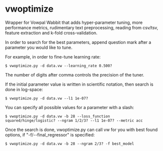 # vwoptimize

Wrapper for Vowpal Wabbit that adds hyper-parameter tuning, more performance metrics, rudimentary text preprocessing, reading from csv/tsv, feature extraction and k-fold cross-validation.

In order to search for the best parameters, append question mark after a parameter you would like to tune.

For example, in order to fine-tune learning rate:

    $ vwoptimize.py -d data.vw --learning_rate 0.500?

The number of digits after comma controls the precision of the tuner.

If the initial parameter value is written in scientific notation, then search is done in log-space:

    $ vwoptimize.py -d data.vw --l1 1e-07?

You can specify all possible values for a parameter with a slash:

    $ vwoptimize.py -d data.vw -b 28 --loss_function squared/hinge/logistic? --ngram 1/2/3? --l1 1e-07? --metric acc

Once the search is done, vwoptimize.py can call vw for you with best found options, if "-f/--final_regressor" is specified:

    $ vwoptimize.py -d data.vw -b 28 --ngram 2/3? -f best_model
